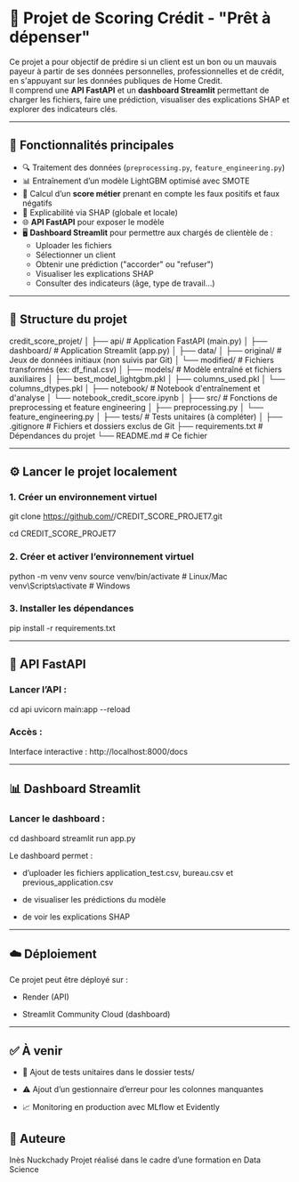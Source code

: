 # 🧠 Projet de Scoring Crédit - "Prêt à dépenser"

Ce projet a pour objectif de prédire si un client est un bon ou un mauvais payeur à partir de ses données personnelles, professionnelles et de crédit, en s'appuyant sur les données publiques de Home Credit.  
Il comprend une **API FastAPI** et un **dashboard Streamlit** permettant de charger les fichiers, faire une prédiction, visualiser des explications SHAP et explorer des indicateurs clés.

---

## 🚀 Fonctionnalités principales

- 🔍 Traitement des données (`preprocessing.py`, `feature_engineering.py`)
- 📊 Entraînement d’un modèle LightGBM optimisé avec SMOTE
- 🧪 Calcul d’un **score métier** prenant en compte les faux positifs et faux négatifs
- 🧠 Explicabilité via SHAP (globale et locale)
- 🌐 **API FastAPI** pour exposer le modèle
- 🖥️ **Dashboard Streamlit** pour permettre aux chargés de clientèle de :
  - Uploader les fichiers
  - Sélectionner un client
  - Obtenir une prédiction ("accorder" ou "refuser")
  - Visualiser les explications SHAP
  - Consulter des indicateurs (âge, type de travail...)

---

## 📁 Structure du projet

credit_score_projet/
│
├── api/ # Application FastAPI (main.py)
│
├── dashboard/ # Application Streamlit (app.py)
│
├── data/
│ ├── original/ # Jeux de données initiaux (non suivis par Git)
│ └── modified/ # Fichiers transformés (ex: df_final.csv)
│
├── models/ # Modèle entraîné et fichiers auxiliaires
│ ├── best_model_lightgbm.pkl
│ ├── columns_used.pkl
│ └── columns_dtypes.pkl
│
├── notebook/ # Notebook d'entraînement et d'analyse
│ └── notebook_credit_score.ipynb
│
├── src/ # Fonctions de preprocessing et feature engineering
│ ├── preprocessing.py
│ └── feature_engineering.py
│
├── tests/ # Tests unitaires (à compléter)
│
├── .gitignore # Fichiers et dossiers exclus de Git
├── requirements.txt # Dépendances du projet
└── README.md # Ce fichier


---

## ⚙️ Lancer le projet localement

### 1. Créer un environnement virtuel

git clone https://github.com/<ton-utilisateur>/CREDIT_SCORE_PROJET7.git

cd CREDIT_SCORE_PROJET7

### 2. Créer et activer l’environnement virtuel

python -m venv venv
source venv/bin/activate  # Linux/Mac
venv\Scripts\activate     # Windows

### 3. Installer les dépendances

pip install -r requirements.txt

---

## 🧬 API FastAPI
### Lancer l’API :

cd api
uvicorn main:app --reload

### Accès :

Interface interactive : http://localhost:8000/docs


---

## 📊 Dashboard Streamlit
### Lancer le dashboard :

cd dashboard
streamlit run app.py


Le dashboard permet :

- d’uploader les fichiers application_test.csv, bureau.csv et previous_application.csv

- de visualiser les prédictions du modèle

- de voir les explications SHAP

---

## ☁️ Déploiement

Ce projet peut être déployé sur :

- Render (API)

- Streamlit Community Cloud (dashboard)


---

## ✅ À venir

- 🔬 Ajout de tests unitaires dans le dossier tests/

- ⚠️ Ajout d’un gestionnaire d’erreur pour les colonnes manquantes

- 📈 Monitoring en production avec MLflow et Evidently

## 🧠 Auteure

Inès Nuckchady
Projet réalisé dans le cadre d’une formation en Data Science